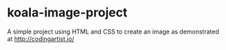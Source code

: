 # koala-image-project
A simple project using HTML and CSS to create an image as demonstrated at http://codingartist.io/
